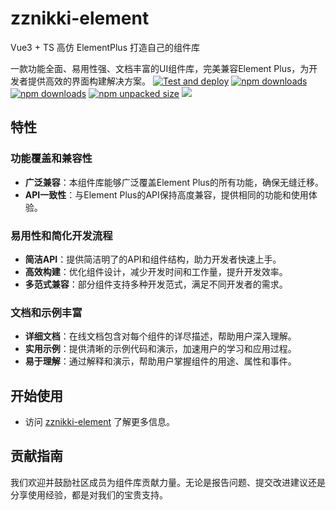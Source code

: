 # zznikki-element

Vue3 + TS 高仿 ElementPlus 打造自己的组件库

一款功能全面、易用性强、文档丰富的UI组件库，完美兼容Element Plus，为开发者提供高效的界面构建解决方案。
[![Test and deploy](https://github.com/123zz12/zznikki-element/actions/workflows/test-and-deploy.yml/badge.svg)](https://github.com/123zz12/zznikki-element/actions/workflows/test-and-deploy.yml)
<a href="https://github.com/123zz12/zznikki-element/releases"><img src="https://img.shields.io/github/v/release/123zz12/zznikki-element?logo=git&logoColor=white&color=red" alt="npm downloads"></a> 
<a href="https://www.npmjs.com/package/zznikki-element"><img src="https://img.shields.io/npm/d18m/zznikki-element?logo=npm&color=orange" alt="npm downloads"></a> 
<a href="https://www.npmjs.com/package/zznikki-element"><img src="https://img.shields.io/npm/unpacked-size/zznikki-element?logo=GitLFS&logoColor=white&color=yellow" alt="npm unpacked size"></a> 
<a href="https://img.shields.io/codecov/c/github/123zz12/zznikki-element" > 
 <img src="https://img.shields.io/codecov/c/github/123zz12/zznikki-element"/> 
 </a>
## 特性

### 功能覆盖和兼容性
- **广泛兼容**：本组件库能够广泛覆盖Element Plus的所有功能，确保无缝迁移。
- **API一致性**：与Element Plus的API保持高度兼容，提供相同的功能和使用体验。

### 易用性和简化开发流程
- **简洁API**：提供简洁明了的API和组件结构，助力开发者快速上手。
- **高效构建**：优化组件设计，减少开发时间和工作量，提升开发效率。
- **多范式兼容**：部分组件支持多种开发范式，满足不同开发者的需求。

### 文档和示例丰富
- **详细文档**：在线文档包含对每个组件的详尽描述，帮助用户深入理解。
- **实用示例**：提供清晰的示例代码和演示，加速用户的学习和应用过程。
- **易于理解**：通过解释和演示，帮助用户掌握组件的用途、属性和事件。

## 开始使用

- 访问 [zznikki-element](https://123zz12.github.io/zznikki-element/) 了解更多信息。

## 贡献指南

我们欢迎并鼓励社区成员为组件库贡献力量。无论是报告问题、提交改进建议还是分享使用经验，都是对我们的宝贵支持。